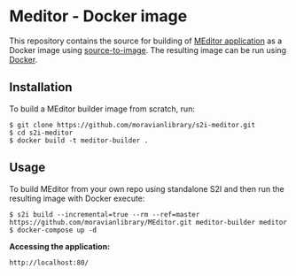 Meditor - Docker image
========================================

This repository contains the source for building of [MEditor application](https://github.com/moravianlibrary/MEditor) as a Docker image using
[source-to-image](https://github.com/openshift/source-to-image).
The resulting image can be run using [Docker](http://docker.io).

Installation
---------------
To build a MEditor builder image from scratch, run:
```
$ git clone https://github.com/moravianlibrary/s2i-meditor.git
$ cd s2i-meditor
$ docker build -t meditor-builder .
```

Usage
---------------
To build MEditor from your own repo using standalone S2I and then run the resulting image with Docker execute:
```
$ s2i build --incremental=true --rm --ref=master https://github.com/moravianlibrary/MEditor.git meditor-builder meditor
$ docker-compose up -d
```


**Accessing the application:**
```
http://localhost:80/
```
